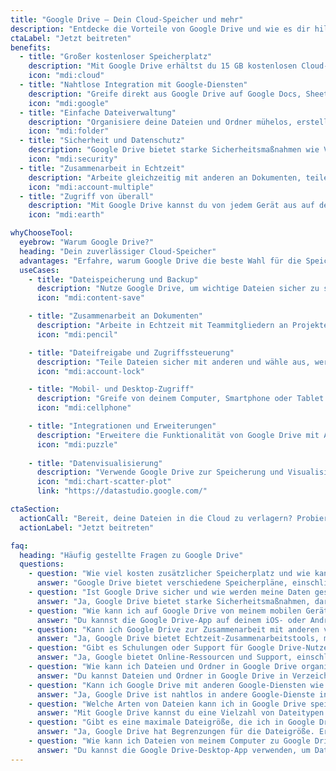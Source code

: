 ```yaml
---
title: "Google Drive – Dein Cloud-Speicher und mehr"
description: "Entdecke die Vorteile von Google Drive und wie es dir hilft, Dateien zu speichern, zu organisieren und nahtlos zusammenzuarbeiten. Tritt jetzt bei und greif auf deine Daten von überall aus zu!"
ctaLabel: "Jetzt beitreten"
benefits:
  - title: "Großer kostenloser Speicherplatz"
    description: "Mit Google Drive erhältst du 15 GB kostenlosen Cloud-Speicher, um deine Dateien sicher zu speichern und von überall darauf zuzugreifen."
    icon: "mdi:cloud"
  - title: "Nahtlose Integration mit Google-Diensten"
    description: "Greife direkt aus Google Drive auf Google Docs, Sheets und Slides zu, um Dokumente in Echtzeit zu bearbeiten und zu teilen."
    icon: "mdi:google"
  - title: "Einfache Dateiverwaltung"
    description: "Organisiere deine Dateien und Ordner mühelos, erstelle Backups und finde Dokumente schnell mit leistungsstarken Suchfunktionen."
    icon: "mdi:folder"
  - title: "Sicherheit und Datenschutz"
    description: "Google Drive bietet starke Sicherheitsmaßnahmen wie Verschlüsselung und mehrstufige Verifizierung, um deine Daten zu schützen."
    icon: "mdi:security"
  - title: "Zusammenarbeit in Echtzeit"
    description: "Arbeite gleichzeitig mit anderen an Dokumenten, teile Dateien und gib bestimmten Personen Zugriff auf deine Inhalte."
    icon: "mdi:account-multiple"
  - title: "Zugriff von überall"
    description: "Mit Google Drive kannst du von jedem Gerät aus auf deine Dateien zugreifen und sicherstellen, dass deine Daten immer verfügbar sind."
    icon: "mdi:earth"

whyChooseTool:
  eyebrow: "Warum Google Drive?"
  heading: "Dein zuverlässiger Cloud-Speicher"
  advantages: "Erfahre, warum Google Drive die beste Wahl für die Speicherung, Organisation und Zusammenarbeit mit Dateien ist und welche Vorteile es bietet."
  useCases:
    - title: "Dateispeicherung und Backup"
      description: "Nutze Google Drive, um wichtige Dateien sicher zu speichern und mache Backups, um keine Daten zu verlieren."
      icon: "mdi:content-save"

    - title: "Zusammenarbeit an Dokumenten"
      description: "Arbeite in Echtzeit mit Teammitgliedern an Projekten und erstelle gemeinsam Dokumente, Tabellen und Präsentationen."
      icon: "mdi:pencil"

    - title: "Dateifreigabe und Zugriffssteuerung"
      description: "Teile Dateien sicher mit anderen und wähle aus, wer darauf zugreifen darf, um die Kontrolle über deine Inhalte zu behalten."
      icon: "mdi:account-lock"

    - title: "Mobil- und Desktop-Zugriff"
      description: "Greife von deinem Computer, Smartphone oder Tablet aus auf Google Drive zu und sei immer produktiv, egal wo du bist."
      icon: "mdi:cellphone"

    - title: "Integrationen und Erweiterungen"
      description: "Erweitere die Funktionalität von Google Drive mit Apps und Integrationen, die deine Arbeit noch effizienter machen."
      icon: "mdi:puzzle"
      
    - title: "Datenvisualisierung"
      description: "Verwende Google Drive zur Speicherung und Visualisierung von Daten in Diagrammen, Tabellen und Berichten für bessere Entscheidungen."
      icon: "mdi:chart-scatter-plot"
      link: "https://datastudio.google.com/"

ctaSection:
  actionCall: "Bereit, deine Dateien in die Cloud zu verlagern? Probiere Google Drive jetzt aus!"
  actionLabel: "Jetzt beitreten"

faq:
  heading: "Häufig gestellte Fragen zu Google Drive"
  questions:
    - question: "Wie viel kosten zusätzlicher Speicherplatz und wie kann ich ihn erwerben?"
      answer: "Google Drive bietet verschiedene Speicherpläne, einschließlich kostenloser 15 GB und kostenpflichtiger Optionen für mehr Speicherplatz. Du kannst sie hier einsehen: [Speicherpläne](https://one.google.com/storage)."
    - question: "Ist Google Drive sicher und wie werden meine Daten geschützt?"
      answer: "Ja, Google Drive bietet starke Sicherheitsmaßnahmen, darunter Verschlüsselung und mehrstufige Verifizierung, um deine Daten zu schützen. Erfahre mehr in unseren Sicherheitsrichtlinien."
    - question: "Wie kann ich auf Google Drive von meinem mobilen Gerät aus zugreifen?"
      answer: "Du kannst die Google Drive-App auf deinem iOS- oder Android-Gerät installieren oder einfach auf die mobile Website zugreifen, um von unterwegs auf deine Dateien zuzugreifen."
    - question: "Kann ich Google Drive zur Zusammenarbeit mit anderen verwenden?"
      answer: "Ja, Google Drive bietet Echtzeit-Zusammenarbeitstools, mit denen du Dokumente, Tabellen und Präsentationen gemeinsam mit anderen erstellen und bearbeiten kannst."
    - question: "Gibt es Schulungen oder Support für Google Drive-Nutzer?"
      answer: "Ja, Google bietet Online-Ressourcen und Support, einschließlich Leitfäden, Tutorials und Hilfeforen, um dir bei der Nutzung von Google Drive zu helfen."
    - question: "Wie kann ich Dateien und Ordner in Google Drive organisieren?"
      answer: "Du kannst Dateien und Ordner in Google Drive in Verzeichnissen organisieren, Tags hinzufügen und die leistungsstarken Suchfunktionen verwenden, um alles schnell zu finden."
    - question: "Kann ich Google Drive mit anderen Google-Diensten wie Gmail und Google Photos integrieren?"
      answer: "Ja, Google Drive ist nahtlos in andere Google-Dienste integriert. Du kannst Dateien aus Google Drive direkt in Gmail anhängen und Fotos und Videos von Google Photos speichern."
    - question: "Welche Arten von Dateien kann ich in Google Drive speichern?"
      answer: "Mit Google Drive kannst du eine Vielzahl von Dateitypen speichern, darunter Dokumente, Bilder, Videos, Musik und vieles mehr. Sieh dir die vollständige Liste der unterstützten Formate an."
    - question: "Gibt es eine maximale Dateigröße, die ich in Google Drive hochladen kann?"
      answer: "Ja, Google Drive hat Begrenzungen für die Dateigröße. Erfahre mehr über die maximalen Dateigrößen und wie du sie verwalten kannst."
    - question: "Wie kann ich Dateien von meinem Computer zu Google Drive hinzufügen?"
      answer: "Du kannst die Google Drive-Desktop-App verwenden, um Dateien und Ordner von deinem Computer hochzuladen und mit deinem Google Drive-Konto zu synchronisieren."
---
```


